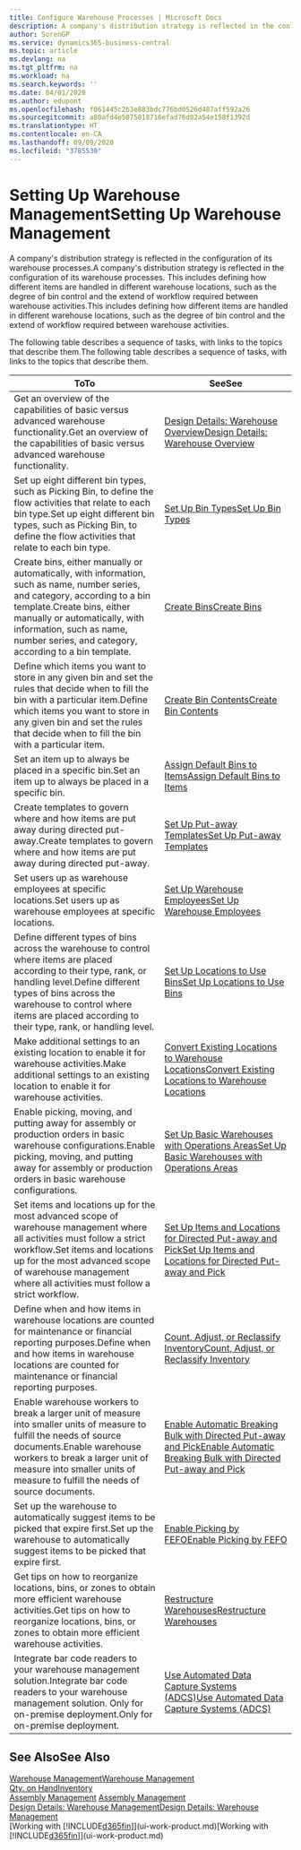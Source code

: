 ```yaml
---
title: Configure Warehouse Processes | Microsoft Docs
description: A company's distribution strategy is reflected in the configuration of its warehouse processes. This includes defining how different items are handled in different warehouse locations, such as the degree of bin control and the extend of workflow required between warehouse activities.
author: SorenGP
ms.service: dynamics365-business-central
ms.topic: article
ms.devlang: na
ms.tgt_pltfrm: na
ms.workload: na
ms.search.keywords: ''
ms.date: 04/01/2020
ms.author: edupont
ms.openlocfilehash: f061445c2b3e883bdc776bd0526d487aff592a26
ms.sourcegitcommit: a80afd4e5075018716efad76d82a54e158f1392d
ms.translationtype: HT
ms.contentlocale: en-CA
ms.lasthandoff: 09/09/2020
ms.locfileid: "3785530"
---
```

# <a name="setting-up-warehouse-management"></a><span data-ttu-id="1eb16-104">Setting Up Warehouse Management</span><span class="sxs-lookup"><span data-stu-id="1eb16-104">Setting Up Warehouse Management</span></span>
<span data-ttu-id="1eb16-105">A company's distribution strategy is reflected in the configuration of its warehouse processes.</span><span class="sxs-lookup"><span data-stu-id="1eb16-105">A company's distribution strategy is reflected in the configuration of its warehouse processes.</span></span> <span data-ttu-id="1eb16-106">This includes defining how different items are handled in different warehouse locations, such as the degree of bin control and the extend of workflow required between warehouse activities.</span><span class="sxs-lookup"><span data-stu-id="1eb16-106">This includes defining how different items are handled in different warehouse locations, such as the degree of bin control and the extend of workflow required between warehouse activities.</span></span>  

 <span data-ttu-id="1eb16-107">The following table describes a sequence of tasks, with links to the topics that describe them.</span><span class="sxs-lookup"><span data-stu-id="1eb16-107">The following table describes a sequence of tasks, with links to the topics that describe them.</span></span>   

|<span data-ttu-id="1eb16-108">**To**</span><span class="sxs-lookup"><span data-stu-id="1eb16-108">**To**</span></span>|<span data-ttu-id="1eb16-109">**See**</span><span class="sxs-lookup"><span data-stu-id="1eb16-109">**See**</span></span>|  
|------------|-------------|  
|<span data-ttu-id="1eb16-110">Get an overview of the capabilities of basic versus advanced warehouse functionality.</span><span class="sxs-lookup"><span data-stu-id="1eb16-110">Get an overview of the capabilities of basic versus advanced warehouse functionality.</span></span>|[<span data-ttu-id="1eb16-111">Design Details: Warehouse Overview</span><span class="sxs-lookup"><span data-stu-id="1eb16-111">Design Details: Warehouse Overview</span></span>](design-details-warehouse-overview.md)|  
|<span data-ttu-id="1eb16-112">Set up eight different bin types, such as Picking Bin, to define the flow activities that relate to each bin type.</span><span class="sxs-lookup"><span data-stu-id="1eb16-112">Set up eight different bin types, such as Picking Bin, to define the flow activities that relate to each bin type.</span></span>|[<span data-ttu-id="1eb16-113">Set Up Bin Types</span><span class="sxs-lookup"><span data-stu-id="1eb16-113">Set Up Bin Types</span></span>](warehouse-how-to-set-up-bin-types.md)|  
|<span data-ttu-id="1eb16-114">Create bins, either manually or automatically, with information, such as name, number series, and category, according to a bin template.</span><span class="sxs-lookup"><span data-stu-id="1eb16-114">Create bins, either manually or automatically, with information, such as name, number series, and category, according to a bin template.</span></span>|[<span data-ttu-id="1eb16-115">Create Bins</span><span class="sxs-lookup"><span data-stu-id="1eb16-115">Create Bins</span></span>](warehouse-how-to-create-individual-bins.md)|  
|<span data-ttu-id="1eb16-116">Define which items you want to store in any given bin and set the rules that decide when to fill the bin with a particular item.</span><span class="sxs-lookup"><span data-stu-id="1eb16-116">Define which items you want to store in any given bin and set the rules that decide when to fill the bin with a particular item.</span></span>|[<span data-ttu-id="1eb16-117">Create Bin Contents</span><span class="sxs-lookup"><span data-stu-id="1eb16-117">Create Bin Contents</span></span>](warehouse-how-to-set-up-bin-contents.md)|  
|<span data-ttu-id="1eb16-118">Set an item up to always be placed in a specific bin.</span><span class="sxs-lookup"><span data-stu-id="1eb16-118">Set an item up to always be placed in a specific bin.</span></span>|[<span data-ttu-id="1eb16-119">Assign Default Bins to Items</span><span class="sxs-lookup"><span data-stu-id="1eb16-119">Assign Default Bins to Items</span></span>](warehouse-how-to-assign-default-bins-to-items.md)|
|<span data-ttu-id="1eb16-120">Create templates to govern where and how items are put away during directed put-away.</span><span class="sxs-lookup"><span data-stu-id="1eb16-120">Create templates to govern where and how items are put away during directed put-away.</span></span>|[<span data-ttu-id="1eb16-121">Set Up Put-away Templates</span><span class="sxs-lookup"><span data-stu-id="1eb16-121">Set Up Put-away Templates</span></span>](warehouse-how-to-set-up-put-away-templates.md)|
|<span data-ttu-id="1eb16-122">Set users up as warehouse employees at specific locations.</span><span class="sxs-lookup"><span data-stu-id="1eb16-122">Set users up as warehouse employees at specific locations.</span></span>|[<span data-ttu-id="1eb16-123">Set Up Warehouse Employees</span><span class="sxs-lookup"><span data-stu-id="1eb16-123">Set Up Warehouse Employees</span></span>](warehouse-how-to-set-up-warehouse-employees.md)|
|<span data-ttu-id="1eb16-124">Define different types of bins across the warehouse to control where items are placed according to their type, rank, or handling level.</span><span class="sxs-lookup"><span data-stu-id="1eb16-124">Define different types of bins across the warehouse to control where items are placed according to their type, rank, or handling level.</span></span>|[<span data-ttu-id="1eb16-125">Set Up Locations to Use Bins</span><span class="sxs-lookup"><span data-stu-id="1eb16-125">Set Up Locations to Use Bins</span></span>](warehouse-how-to-set-up-locations-to-use-bins.md)|
|<span data-ttu-id="1eb16-126">Make additional settings to an existing location to enable it for warehouse activities.</span><span class="sxs-lookup"><span data-stu-id="1eb16-126">Make additional settings to an existing location to enable it for warehouse activities.</span></span>|[<span data-ttu-id="1eb16-127">Convert Existing Locations to Warehouse Locations</span><span class="sxs-lookup"><span data-stu-id="1eb16-127">Convert Existing Locations to Warehouse Locations</span></span>](warehouse-how-to-convert-existing-locations-to-warehouse-locations.md)|
|<span data-ttu-id="1eb16-128">Enable picking, moving, and putting away for assembly or production orders in basic warehouse configurations.</span><span class="sxs-lookup"><span data-stu-id="1eb16-128">Enable picking, moving, and putting away for assembly or production orders in basic warehouse configurations.</span></span>|[<span data-ttu-id="1eb16-129">Set Up Basic Warehouses with Operations Areas</span><span class="sxs-lookup"><span data-stu-id="1eb16-129">Set Up Basic Warehouses with Operations Areas</span></span>](warehouse-how-to-set-up-basic-warehouses-with-operations-areas.md)|  
|<span data-ttu-id="1eb16-130">Set items and locations up for the most advanced scope of warehouse management where all activities must follow a strict workflow.</span><span class="sxs-lookup"><span data-stu-id="1eb16-130">Set items and locations up for the most advanced scope of warehouse management where all activities must follow a strict workflow.</span></span>|[<span data-ttu-id="1eb16-131">Set Up Items and Locations for Directed Put-away and Pick</span><span class="sxs-lookup"><span data-stu-id="1eb16-131">Set Up Items and Locations for Directed Put-away and Pick</span></span>](warehouse-how-to-set-up-items-for-directed-put-away-and-pick.md)|  
|<span data-ttu-id="1eb16-132">Define when and how items in warehouse locations are counted for maintenance or financial reporting purposes.</span><span class="sxs-lookup"><span data-stu-id="1eb16-132">Define when and how items in warehouse locations are counted for maintenance or financial reporting purposes.</span></span>|[<span data-ttu-id="1eb16-133">Count, Adjust, or Reclassify Inventory</span><span class="sxs-lookup"><span data-stu-id="1eb16-133">Count, Adjust, or Reclassify Inventory</span></span>](inventory-how-count-adjust-reclassify.md)|
|<span data-ttu-id="1eb16-134">Enable warehouse workers to break a larger unit of measure into smaller units of measure to fulfill the needs of source documents.</span><span class="sxs-lookup"><span data-stu-id="1eb16-134">Enable warehouse workers to break a larger unit of measure into smaller units of measure to fulfill the needs of source documents.</span></span>|[<span data-ttu-id="1eb16-135">Enable Automatic Breaking Bulk with Directed Put-away and Pick</span><span class="sxs-lookup"><span data-stu-id="1eb16-135">Enable Automatic Breaking Bulk with Directed Put-away and Pick</span></span>](warehouse-enable-automatic-breaking-bulk-with-directed-put-away-and-pick.md)|  
|<span data-ttu-id="1eb16-136">Set up the warehouse to automatically suggest items to be picked that expire first.</span><span class="sxs-lookup"><span data-stu-id="1eb16-136">Set up the warehouse to automatically suggest items to be picked that expire first.</span></span>|[<span data-ttu-id="1eb16-137">Enable Picking by FEFO</span><span class="sxs-lookup"><span data-stu-id="1eb16-137">Enable Picking by FEFO</span></span>](warehouse-picking-by-fefo.md)|
|<span data-ttu-id="1eb16-138">Get tips on how to reorganize locations, bins, or zones to obtain more efficient warehouse activities.</span><span class="sxs-lookup"><span data-stu-id="1eb16-138">Get tips on how to reorganize locations, bins, or zones to obtain more efficient warehouse activities.</span></span>|[<span data-ttu-id="1eb16-139">Restructure Warehouses</span><span class="sxs-lookup"><span data-stu-id="1eb16-139">Restructure Warehouses</span></span>](warehouse-how-to-restructure-warehouses.md)|
|<span data-ttu-id="1eb16-140">Integrate bar code readers to your warehouse management solution.</span><span class="sxs-lookup"><span data-stu-id="1eb16-140">Integrate bar code readers to your warehouse management solution.</span></span> <span data-ttu-id="1eb16-141">Only for on-premise deployment.</span><span class="sxs-lookup"><span data-stu-id="1eb16-141">Only for on-premise deployment.</span></span>|[<span data-ttu-id="1eb16-142">Use Automated Data Capture Systems (ADCS)</span><span class="sxs-lookup"><span data-stu-id="1eb16-142">Use Automated Data Capture Systems (ADCS)</span></span>](warehouse-use-automated-data-capture-systems-adcs.md)|

## <a name="see-also"></a><span data-ttu-id="1eb16-143">See Also</span><span class="sxs-lookup"><span data-stu-id="1eb16-143">See Also</span></span>  
[<span data-ttu-id="1eb16-144">Warehouse Management</span><span class="sxs-lookup"><span data-stu-id="1eb16-144">Warehouse Management</span></span>](warehouse-manage-warehouse.md)  
[<span data-ttu-id="1eb16-145">Qty. on Hand</span><span class="sxs-lookup"><span data-stu-id="1eb16-145">Inventory</span></span>](inventory-manage-inventory.md)  
<span data-ttu-id="1eb16-146">[Assembly Management](assembly-assemble-items.md)  </span><span class="sxs-lookup"><span data-stu-id="1eb16-146">[Assembly Management](assembly-assemble-items.md)  </span></span>  
[<span data-ttu-id="1eb16-147">Design Details: Warehouse Management</span><span class="sxs-lookup"><span data-stu-id="1eb16-147">Design Details: Warehouse Management</span></span>](design-details-warehouse-management.md)  
<span data-ttu-id="1eb16-148">[Working with [!INCLUDE[d365fin](includes/d365fin_md.md)]](ui-work-product.md)</span><span class="sxs-lookup"><span data-stu-id="1eb16-148">[Working with [!INCLUDE[d365fin](includes/d365fin_md.md)]](ui-work-product.md)</span></span>
